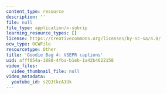 ```yaml
---
content_type: resource
description: ''
file: null
file_type: application/x-subrip
learning_resource_types: []
license: https://creativecommons.org/licenses/by-nc-sa/4.0/
ocw_type: OCWFile
resourcetype: Other
title: 'Goodie Bag 4: VSEPR captions'
uid: afff054a-1888-4fba-b1eb-1a42b4622158
video_files:
  video_thumbnail_file: null
video_metadata:
  youtube_id: s2QJtkcA1Uk
---
```

